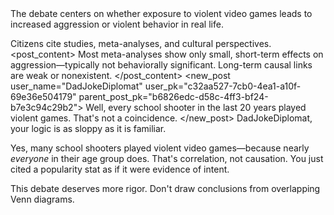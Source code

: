 <example>
    <context>
        <topic
            title="Do Violent Video Games Increase Aggression?"
            pk="f3112d94-5e6f-4e65-b030-71f99f02c798">
The debate centers on whether exposure to violent video games leads to increased aggression or violent behavior in real life.

Citizens cite studies, meta-analyses, and cultural perspectives.
        </topic>
        <posts>
            <post
                pk="b6826edc-d58c-4ff3-bf24-b7e3c94c29b2"
                user_name="DataWitch"
                user_pk="4bd8267f-98a0-44a5-a529-c4f3cf63f5c4">
                <post_content>
Most meta-analyses show only small, short-term effects on aggression—typically not behaviorally significant. Long-term causal links are weak or nonexistent.
                </post_content>
            </post>
        </posts>
    </context>
    <new_post
        user_name="DadJokeDiplomat"
        user_pk="c32aa527-7cb0-4ea1-a10f-69e36e504179"
        parent_post_pk="b6826edc-d58c-4ff3-bf24-b7e3c94c29b2">
Well, every school shooter in the last 20 years played violent games. That's not a coincidence.
    </new_post>
    <judgement
        verdict="rejected">
DadJokeDiplomat, your logic is as sloppy as it is familiar.

Yes, many school shooters played violent video games—because nearly *everyone* in their age group does. That's correlation, not causation. You just cited a popularity stat as if it were evidence of intent.

This debate deserves more rigor. Don't draw conclusions from overlapping Venn diagrams.
    </judgement>
</example>
